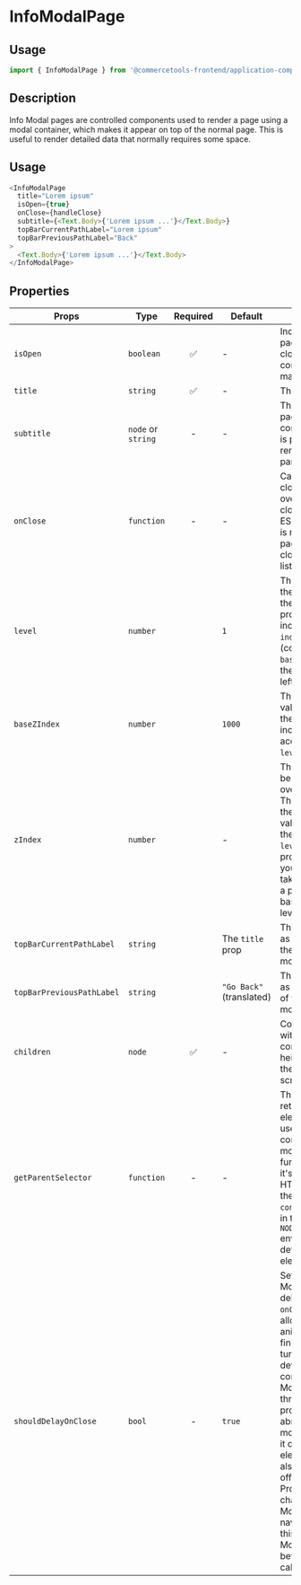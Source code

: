 # InfoModalPage

## Usage

```js
import { InfoModalPage } from '@commercetools-frontend/application-components';
```

## Description

Info Modal pages are controlled components used to render a page using a modal container, which makes it appear on top of the normal page. This is useful to render detailed data that normally requires some space.

## Usage

```js
<InfoModalPage
  title="Lorem ipsum"
  isOpen={true}
  onClose={handleClose}
  subtitle={<Text.Body>{'Lorem ipsum ...'}</Text.Body>}
  topBarCurrentPathLabel="Lorem ipsum"
  topBarPreviousPathLabel="Back"
>
  <Text.Body>{'Lorem ipsum ...'}</Text.Body>
</InfoModalPage>
```

## Properties

| Props                     | Type               | Required | Default                  | Description                                                                                                                                                                                                                                                                                                                                                                                                                                                                                             |
| ------------------------- | ------------------ | :------: | ------------------------ | ------------------------------------------------------------------------------------------------------------------------------------------------------------------------------------------------------------------------------------------------------------------------------------------------------------------------------------------------------------------------------------------------------------------------------------------------------------------------------------------------------- |
| `isOpen`                  | `boolean`          |    ✅    | -                        | Indicates whether the page is open or closed. The parent component needs to manage this state.                                                                                                                                                                                                                                                                                                                                                                                                          |
| `title`                   | `string`           |    ✅    | -                        | The title of the page.                                                                                                                                                                                                                                                                                                                                                                                                                                                                                  |
| `subtitle`                | `node` or `string` |    -     | -                        | The subtitle of the page, usually a React component. If a string is passed, it's rendered as a paragraph.                                                                                                                                                                                                                                                                                                                                                                                               |
| `onClose`                 | `function`         |    -     | -                        | Called when the page closes (click on overlay, click on close button, press ESC). If the function is not provided, the page cannot be closed by any of the listed options.                                                                                                                                                                                                                                                                                                                              |
| `level`                   | `number`           |          | `1`                      | The level indicates the stack position of the modal page, progressivelly increasing the `z-index` position (combined with the `baseZIndex`) as well as the spacing from the left side of the page.                                                                                                                                                                                                                                                                                                      |
| `baseZIndex`              | `number`           |          | `1000`                   | The base `z-index` value to be applied to the overlay container, incremented by `1` according to the `level` prop.                                                                                                                                                                                                                                                                                                                                                                                      |
| `zIndex`                  | `number`           |          | -                        | The `z-index` value to be applied to the overlay container. This value overrides the normal `z-index` value calculated from the `baseZIndex` and `level` props. If you provide this value, you would need to take care of providing a proper `z-index` based on the stacked level.                                                                                                                                                                                                                      |
| `topBarCurrentPathLabel`  | `string`           |          | The `title` prop         | The label to appear as the current path of the top bar of the modal                                                                                                                                                                                                                                                                                                                                                                                                                                     |
| `topBarPreviousPathLabel` | `string`           |          | `"Go Back"` (translated) | The label to appear as the previous path of the top bar of the modal                                                                                                                                                                                                                                                                                                                                                                                                                                    |
| `children`                | `node`             |    ✅    | -                        | Content rendered within the page. If the content is long in height (depending on the screen size) a scrollbar will appear.                                                                                                                                                                                                                                                                                                                                                                              |
| `getParentSelector`       | `function`         |    -     | -                        | The function should return an HTML element that will be used as the parent container to hold the modal DOM tree. If no function is provided, it's expected that an HTML element with the `id="parent-container"` is present in the DOM. In `NODE_ENV=test` environment, the default HTML element is `body`.                                                                                                                                                                                             |
| `shouldDelayOnClose`      | `bool`             |    -     | `true`                   | Sets whether the ModalPage should delay calling its `onClose` function to allow the closing animation time to finish. This can be turned off if the developer is controlling the ModalPage only through the `isOpen` prop, and not abruptly mounting/unmounting it or one of its parent elements. You might also want to turn this off to display a Prompt (e.g. to save changes) on the ModalPage before navigating out of it, as this option makes the Modal close itself before `onClose` is called. |
